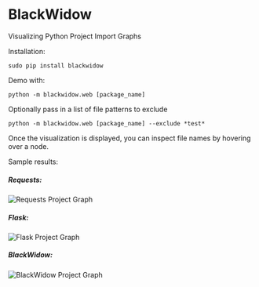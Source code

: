 # BlackWidow
Visualizing Python Project Import Graphs

Installation:
```
sudo pip install blackwidow
```

Demo with:
```
python -m blackwidow.web [package_name]
```

Optionally pass in a list of file patterns to exclude
```
python -m blackwidow.web [package_name] --exclude *test*
```

Once the visualization is displayed, you can inspect file names by hovering over a node.  

Sample results:

##### Requests:
![Requests Project Graph](http://i.imgur.com/RdUrRAC.png)

##### Flask:
![Flask Project Graph](http://i.imgur.com/az7huA2.png)

##### BlackWidow: 
![BlackWidow Project Graph](http://i.imgur.com/BroPIu8.png)

